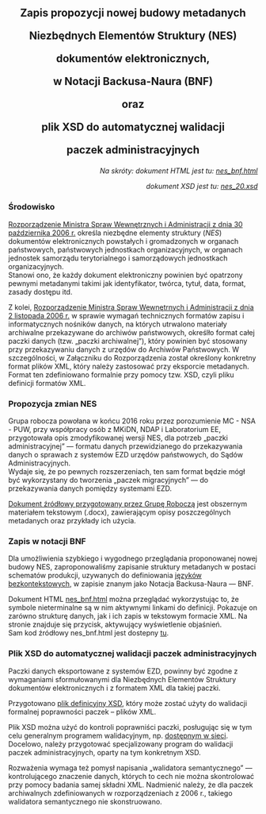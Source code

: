 <meta http-equiv='Content-Type' content='text/html; charset=utf-8' />
<h2>
<p align="center">Zapis propozycji nowej budowy metadanych</p>
<p align="center">Niezbędnych Elementów Struktury (NES)</p>
<p align="center">dokumentów elektronicznych,</p>
<p align="center">w Notacji Backusa-Naura (BNF)</p>
<p align="center">oraz</p>
<p align="center">plik XSD do automatycznej walidacji</p>
<p align="center">paczek administracyjnych</p>
</h2>

<p align="right"><em>Na skróty: dokument HTML jest tu: <a href="https://stas53.github.io/tests/nes_bnf.html"> nes_bnf.html</a>
</em></p>
<p align="right"><em>dokument XSD jest tu: <a href="nes_20.xsd"> nes_20.xsd</a>
</em></p>

### Środowisko

[Rozporządzenie Ministra Spraw Wewnętrznych i Administracji
z dnia 30 października 2006 r.](http://isap.sejm.gov.pl/DetailsServlet?id=WDU20062061517) określa niezbędne elementy struktury
(*NES*) dokumentów elektronicznych powstałych i gromadzonych w organach państwowych, państwowych jednostkach organizacyjnych,
w organach jednostek samorządu terytorialnego i samorządowych jednostkach organizacyjnych.  
Stanowi ono, że każdy dokument elektroniczny powinien być opatrzony pewnymi metadanymi takimi jak identyfikator, twórca, tytuł,
data, format, zasady dostępu itd.

Z kolei, [Rozporządzenie Ministra Spraw Wewnętrnych i Administracji
z dnia 2 listopada 2006 r.](http://isap.sejm.gov.pl/DetailsServlet?id=WDU20062061519) w sprawie wymagań technicznych formatów zapisu
i informatycznych nośników danych, na których utrwalono materiały archiwalne przekazywane do archiwów państwowych, określło format
całej paczki danych (tzw. „paczki archiwalnej”), który powinien być stosowany przy przekazywaniu danych z urzędów do Archiwów Państwowych.
W szczególności, w Załączniku do Rozporządzenia został określony konkretny format plików XML, który należy zastosować przy eksporcie
metadanych. Format ten zdefiniowano formalnie przy pomocy tzw. XSD, czyli pliku definicji formatów XML.

### Propozycja zmian NES

Grupa robocza powołana w końcu 2016 roku przez porozumienie MC - NSA - PUW, przy współpracy osób z MKiDN, NDAP i Laboratorium EE,
przygotowała opis zmodyfikowanej wersji NES, dla potrzeb „paczki administracyjnej” — formatu danych przewidzianego do przekazywania
danych o sprawach z systemów EZD urzędów państwowych, do Sądów Administracyjnych.  
Wydaje się, że po pewnych rozszerzeniach, ten sam format będzie mógł być wykorzystany do tworzenia „paczek migracyjnych” — do
przekazywania danych pomiędzy systemami EZD.

[Dokument źródłowy przygotowany przez Grupę Roboczą](http://epuap.gov.pl/wps/PA_E2_PI/zalacznik_oi/zalacznik_oi_1460_1)
jest obszernym materiałem tekstowym (.docx), zawierającym opisy poszczególnych metadanych oraz przykłady ich użycia.

### Zapis w notacji BNF

Dla umożliwienia szybkiego i wygodnego przeglądania proponowanej nowej budowy NES, zaproponowaliśmy zapisanie struktury metadanych
w postaci schematów produkcji, uzywanych do definiowania
[języków bezkontekstowych](http://edu.pjwstk.edu.pl/wyklady/jfa/scb/jfa-main-node11.html), w zapisie znanym jako
Notacja Backusa-Naura — BNF.

Dokument HTML [nes_bnf.html](https://stas53.github.io/tests/nes_bnf.html)
można przeglądać wykorzystując to, że symbole nieterminalne są w nim aktywnymi linkami do definicji.
Pokazuje on zarówno strukturę danych, jak i ich zapis w tekstowym formacie XML.
Na stronie znajduje się przycisk, aktywujący wyświetlenie objaśnień.  
Sam kod źródłowy nes_bnf.html jest dostepny [tu](nes_bnf.html).

### Plik XSD do automatycznej walidacji paczek administracyjnych

Paczki danych eksportowane z systemów EZD, powinny być zgodne z wymaganiami sformułowanymi dla
Niezbędnych Elementów Struktury dokumentów elektronicznych i z formatem XML dla takiej paczki.

Przygotowano [plik definicyjny XSD](nes_20.xsd), który może zostać użyty do walidacji
formalnej poprawności paczek – plików XML.

 Plik XSD można użyć do kontroli poprawniści paczki, posługując się w tym celu generalnym programem walidacyjnym, np.
[dostępnym w  sieci](http://www.freeformatter.com/xml-validator-xsd.html). Docelowo, należy przygotować specjalizowany
 program do walidacji paczek administracyjnych, oparty na tym konkretnym XSD.

Rozważenia wymaga też pomysł napisania „walidatora semantycznego” — kontrolującego znaczenie danych, których to cech
nie można skontrolować przy pomocy badania samej składni XML. Nadmienić należy, że dla paczek archiwalnych zdefiniowanych
w rozporządzeniach z 2006 r., takiego walidatora semantycznego nie skonstruowano.
